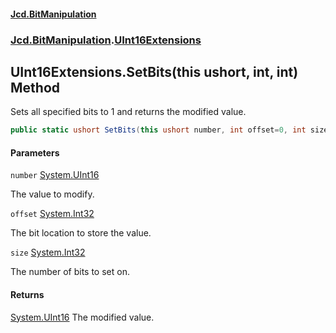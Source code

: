 #### [Jcd.BitManipulation](index 'index')
### [Jcd.BitManipulation](Jcd.BitManipulation 'Jcd.BitManipulation').[UInt16Extensions](Jcd.BitManipulation.UInt16Extensions 'Jcd.BitManipulation.UInt16Extensions')

## UInt16Extensions.SetBits(this ushort, int, int) Method

Sets all specified bits to 1 and returns the modified value.

```csharp
public static ushort SetBits(this ushort number, int offset=0, int size=16);
```
#### Parameters

<a name='Jcd.BitManipulation.UInt16Extensions.SetBits(thisushort,int,int).number'></a>

`number` [System.UInt16](https://docs.microsoft.com/en-us/dotnet/api/System.UInt16 'System.UInt16')

The value to modify.

<a name='Jcd.BitManipulation.UInt16Extensions.SetBits(thisushort,int,int).offset'></a>

`offset` [System.Int32](https://docs.microsoft.com/en-us/dotnet/api/System.Int32 'System.Int32')

The bit location to store the value.

<a name='Jcd.BitManipulation.UInt16Extensions.SetBits(thisushort,int,int).size'></a>

`size` [System.Int32](https://docs.microsoft.com/en-us/dotnet/api/System.Int32 'System.Int32')

The number of bits to set on.

#### Returns
[System.UInt16](https://docs.microsoft.com/en-us/dotnet/api/System.UInt16 'System.UInt16')
The modified value.